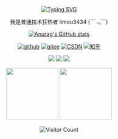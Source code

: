 <div id="title" align=center>
  
[![Typing SVG](https://readme-typing-svg.herokuapp.com?font=Edu+AU+VIC+WA+NT+Hand&weight=500&size=25&pause=1000&color=7351B6CD&center=true&random=true&width=435&lines=limou3434;welcome+your+visit)](https://git.io/typing-svg)

<p>我是普通技术狂热者 limou3434 (￣﹃￣)</p>

[![Anurag's GitHub stats](https://github-readme-stats.vercel.app/api?username=xiaogithubooo&show_icons=true&theme=tokyonight)](https://github.com/anuraghazra/github-readme-stats)


[![github](https://img.shields.io/badge/github-limou3434-red)](https://github.com/xiaogithubooo)
[![gitee](https://img.shields.io/badge/gitee-limou3434-orange)](https://gitee.com/limou3434)
[![CSDN](https://img.shields.io/badge/CSDN-limou3434-yellow)](https://blog.csdn.net/m0_73168361?spm=1000.2115.3001.5343)
[![知乎](https://img.shields.io/badge/%E7%9F%A5%E4%B9%8E-limou3434-green)](https://www.zhihu.com/people/limou3434)

![](https://img.shields.io/badge/爱好-技术-cyan)
![](https://img.shields.io/badge/讨厌-随意-blue) 
![](https://img.shields.io/badge/性格-阴角-purple)

<img
  align=""
  height="137px"
  src="https://github-readme-stats.vercel.app/api?username=xiaogithubooo&hide_title=true&hide_border=true&show_icons=true&include_all_commits=true&line_height=21&bg_color=0,EC6C6C,FFD479,FFFC79,73FA79&theme=graywhite&locale=cn"
  />
<img
  align=""
  height="137px"
  src="https://github-readme-stats.vercel.app/api/top-langs/?username=xiaogithubooo&hide_title=true&hide_border=true&layout=compact&bg_color=0,73FA79,73FDFF,D783FF&theme=graywhite&locale=cn" />

![Visitor Count](https://profile-counter.glitch.me/xiaogithubooo/count.svg)

</div>
